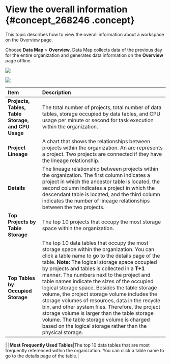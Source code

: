 # View the overall information {#concept_268246 .concept}

This topic describes how to view the overall information about a workspace on the Overview page.

Choose **Data Map** \> **Overview**. Data Map collects data of the previous day for the entire organization and generates data information on the **Overview** page offline.

![](http://static-aliyun-doc.oss-cn-hangzhou.aliyuncs.com/assets/img/16348/15622116548452_en-US.png)

![](http://static-aliyun-doc.oss-cn-hangzhou.aliyuncs.com/assets/img/16348/15622116548453_en-US.png)

|Item|Description|
|:---|:----------|
|**Projects, Tables, Table Storage, and CPU Usage**|The total number of projects, total number of data tables, storage occupied by data tables, and CPU usage per minute or second for task execution within the organization.|
|**Project Lineage**|A chart that shows the relationships between projects within the organization. An arc represents a project. Two projects are connected if they have the lineage relationship.|
|**Details**|The lineage relationship between projects within the organization. The first column indicates a project in which the ancestor table is located, the second column indicates a project in which the descendant table is located, and the third column indicates the number of lineage relationships between the two projects.|
|**Top Projects by Table Storage**|The top 10 projects that occupy the most storage space within the organization.|
|**Top Tables by Occupied Storage**|The top 10 data tables that occupy the most storage space within the organization. You can click a table name to go to the details page of the table. **Note:** The logical storage space occupied by projects and tables is collected in a **T+1** manner. The numbers next to the project and table names indicate the sizes of the occupied logical storage space. Besides the table storage volume, the project storage volume includes the storage volumes of resources, data in the recycle bin, and other system files. Therefore, the project storage volume is larger than the table storage volume. The table storage volume is charged based on the logical storage rather than the physical storage.

 |
|**Most Frequently Used Tables**|The top 10 data tables that are most frequently referenced within the organization. You can click a table name to go to the details page of the table.|


